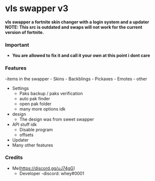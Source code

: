 # vls swapper v3
**vls swapper a fortnite skin changer with a login system and a updater**
**NOTE: This src is outdated and swaps will not work for the current version of fortnite.**

### Important
- **You are allowed to fix it and call it your own at this point i dont care**

### Features
-items in the swapper
    - Skins
    - Backblings
    - Pickaxes
    - Emotes
    - other
- Settings
    - Paks backup / paks verification
    - auto pak finder
    - open pak folder
    - many more options idk
- design
    - The design was  from sweet swapper
- API stuff idk
    - Disable program 
    - offsets
- Updater
- Many other features


### Credits
- Me(https://discord.gg/uJ74gG)
    - Developer 
    -discord: whey#0001
